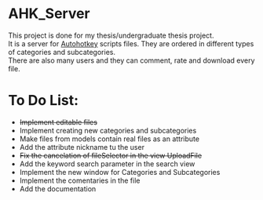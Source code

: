 # AHK_Server<br>
This project is done for my thesis/undergraduate thesis project.<br>
It is a server for [Autohotkey](https://www.autohotkey.com/) scripts files. They are ordered in different types of categories and subcategories.<br>
There are also many users and they can comment, rate and download every file. <br>
# To Do List:<br>
* ~~Implement editable files~~ <br>
* Implement creating new categories and subcategories <br>
* Make files from models contain real files as an attribute <br>
* Add the attribute nickname tu the user <br>
* ~~Fix the cancelation of fileSelector in the view UploadFile~~ <br>
* Add the keyword search parameter in the search view <br>
* Implement the new window for Categories and Subcategories <br>
* Implement the comentaries in the file <br>
* Add the documentation
